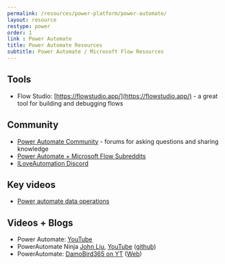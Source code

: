 ```yaml
---
permalink: /resources/power-platform/power-automate/
layout: resource
restype: power
order: 1
link : Power Automate
title: Power Automate Resources
subtitle: Power Automate / Microsoft Flow Resources
---
```


## Tools

* Flow Studio: [https://flowstudio.app/](https://flowstudio.app/) - a great tool for building and debugging flows

## Community

* [Power Automate Community](https://powerusers.microsoft.com/) - forums for asking questions and sharing knowledge
* [Power Automate + Microsoft Flow Subreddits](https://www.reddit.com/r/PowerAutomate+MicrosoftFlow/)
* [ILoveAutomation Discord](https://discord.com/invite/iloveautomation)

## Key videos

* [Power automate data operations](https://www.youtube.com/watch?v=qxFx0hqJxj4)

## Videos + Blogs

* Power Automate: [YouTube](https://www.youtube.com/c/Wonderlaura/playlists)
* PowerAutomate Ninja [John Liu](http://johnliu.net), [YouTube](https://www.youtube.com/c/JohnLiu/playlists) ([github](https://github.com/johnnliu))
* PowerAutomate: [DamoBird365 on YT](https://www.youtube.com/c/DamoBird365/playlists) ([Web](https://damobird365.com/))